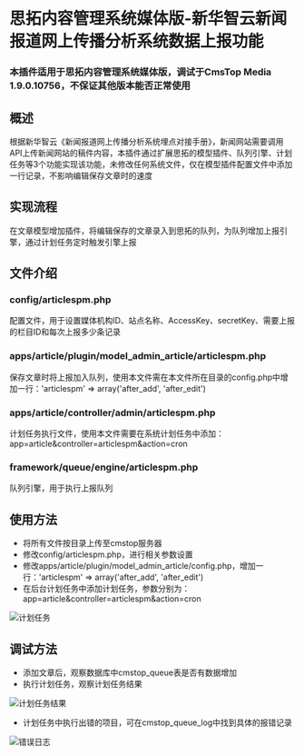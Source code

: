 # 思拓内容管理系统媒体版-新华智云新闻报道网上传播分析系统数据上报功能

### 本插件适用于思拓内容管理系统媒体版，调试于CmsTop Media 1.9.0.10756，不保证其他版本能否正常使用

## 概述
根据新华智云《新闻报道网上传播分析系统埋点对接手册》，新闻网站需要调用API上传新闻网站的稿件内容，本插件通过扩展思拓的模型插件、队列引擎、计划任务等3个功能实现该功能，未修改任何系统文件，仅在模型插件配置文件中添加一行记录，不影响编辑保存文章时的速度

## 实现流程
在文章模型增加插件，将编辑保存的文章录入到思拓的队列，为队列增加上报引擎，通过计划任务定时触发引擎上报

## 文件介绍
### config/articlespm.php
配置文件，用于设置媒体机构ID、站点名称、AccessKey、secretKey、需要上报的栏目ID和每次上报多少条记录

### apps/article/plugin/model_admin_article/articlespm.php
保存文章时将上报加入队列，使用本文件需在本文件所在目录的config.php中增加一行：'articlespm' => array('after_add', 'after_edit')

### apps/article/controller/admin/articlespm.php
计划任务执行文件，使用本文件需要在系统计划任务中添加：app=article&controller=articlespm&action=cron

### framework/queue/engine/articlespm.php
队列引擎，用于执行上报队列

## 使用方法
* 将所有文件按目录上传至cmstop服务器
* 修改config/articlespm.php，进行相关参数设置
* 修改apps/article/plugin/model_admin_article/config.php，增加一行：'articlespm' => array('after_add', 'after_edit')
* 在后台计划任务中添加计划任务，参数分别为：app=article&controller=articlespm&action=cron

![计划任务](https://github.com/emoontb/uploaded-files/blob/master/cmstop-articlespm/20190225171754_001.png)

## 调试方法
* 添加文章后，观察数据库中cmstop_queue表是否有数据增加
* 执行计划任务，观察计划任务结果

![计划任务结果](https://github.com/emoontb/uploaded-files/blob/master/cmstop-articlespm/20190225172813_002.png)
* 计划任务中执行出错的项目，可在cmstop_queue_log中找到具体的报错记录

![错误日志](https://github.com/emoontb/uploaded-files/blob/master/cmstop-articlespm/20190226143653_003.png)
